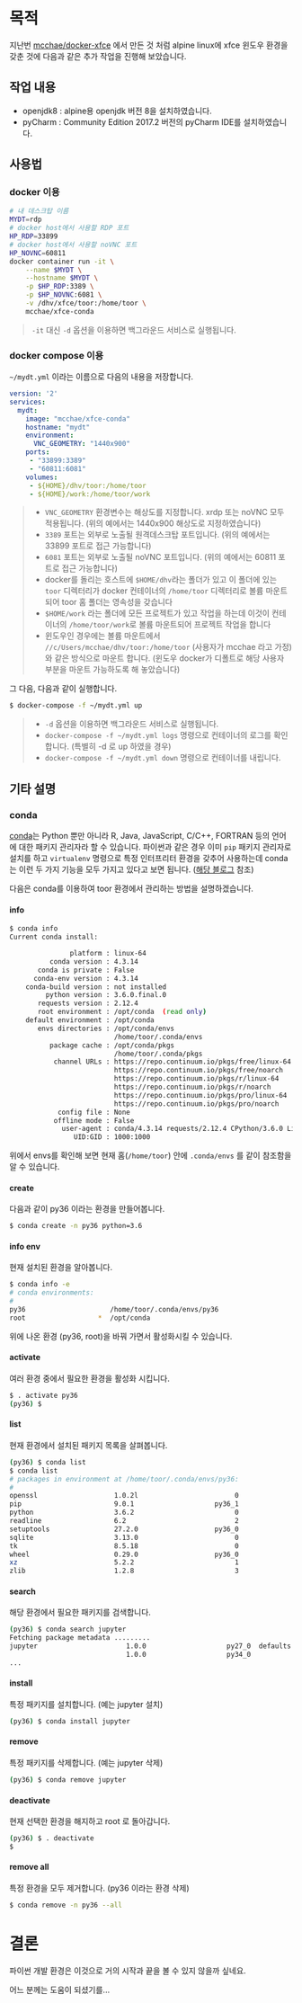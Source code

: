 #  목적

지난번 [mcchae/docker-xfce](https://github.com/mcchae/docker-xfce) 에서 만든 것 처럼 alpine linux에 xfce 윈도우 환경을 갖춘 것에 다음과 같은 추가 작업을 진행해 보았습니다.

## 작업 내용

* openjdk8 : alpine용 openjdk 버전 8을 설치하였습니다.
* pyCharm : Community Edition 2017.2 버전의 pyCharm IDE를 설치하였습니다.


## 사용법

### docker 이용

```bash
# 내 데스크탑 이름
MYDT=rdp
# docker host에서 사용할 RDP 포트
HP_RDP=33899
# docker host에서 사용할 noVNC 포트
HP_NOVNC=60811
docker container run -it \
	--name $MYDT \
	--hostname $MYDT \
	-p $HP_RDP:3389 \
	-p $HP_NOVNC:6081 \
	-v /dhv/xfce/toor:/home/toor \
	mcchae/xfce-conda
```

> `-it` 대신 `-d` 옵션을 이용하면 백그라운드 서비스로 실행됩니다.

### docker compose 이용

`~/mydt.yml` 이라는 이름으로 다음의 내용을 저장합니다.

``` yaml
version: '2'
services:
  mydt:
    image: "mcchae/xfce-conda"
    hostname: "mydt"
    environment:
      VNC_GEOMETRY: "1440x900"
    ports:
     - "33899:3389"
     - "60811:6081"
    volumes:
     - ${HOME}/dhv/toor:/home/toor
     - ${HOME}/work:/home/toor/work
```

> * `VNC_GEOMETRY` 환경변수는 해상도를 지정합니다. xrdp 또는 noVNC 모두 적용됩니다. (위의 예에서는 1440x900 해상도로 지정하였습니다)
> * `3389` 포트는 외부로 노출될 원격데스크탑 포트입니다. (위의 예에서는 33899 포트로 접근 가능합니다)
> * `6081` 포트는 외부로 노출될 noVNC 포트입니다. (위의 예에서는 60811 포트로 접근 가능합니다)
> * docker를 돌리는 호스트에 `$HOME/dhv`라는 폴더가 있고 이 폴더에 있는 `toor` 디렉터리가 docker 컨테이너의 `/home/toor` 디렉터리로 볼륨 마운트되어 toor 홈 폴더는 영속성을 갖습니다
> * `$HOME/work` 라는 폴더에 모든 프로젝트가 있고 작업을 하는데 이것이 컨테이너의 `/home/toor/work`로 볼륨 마운트되어 프로젝트 작업을 합니다
> * 윈도우인 경우에는 볼륨 마운트에서 `//c/Users/mcchae/dhv/toor:/home/toor` (사용자가 mcchae 라고 가정) 와 같은 방식으로 마운트 합니다. (윈도우 docker가 디폴트로 해당 사용자 부분을 마운트 가능하도록 해 놓았습니다)


그 다음, 다음과 같이 실행합니다.

```sh
$ docker-compose -f ~/mydt.yml up
```

> * `-d` 옵션을 이용하면 백그라운드 서비스로 실행됩니다.
> * `docker-compose -f ~/mydt.yml logs` 명령으로 컨테이너의 로그를 확인합니다. (특별히 -d 로 up 하였을 경우)
> * `docker-compose -f ~/mydt.yml down` 명령으로 컨테이너를 내립니다.

## 기타 설명

### conda

[conda](https://conda.io/docs/intro.html)는 Python 뿐만 아니라 R, Java, JavaScript, C/C++, FORTRAN 등의 언어에 대한 패키지 관리자라 할 수 있습니다. 파이썬과 같은 경우 이미 `pip` 패키지 관리자로 설치를 하고 `virtualenv` 명령으로 특정 인터프리터 환경을 갖추어 사용하는데 conda는 이런 두 가지 기능을 모두 가지고 있다고 보면 됩니다. ([해당 블로그](http://mcchae.egloos.com/11267105) 참조)

다음은 conda를 이용하여 toor 환경에서 관리하는 방법을 설명하겠습니다.

#### info

```sh
$ conda info
Current conda install:

               platform : linux-64
          conda version : 4.3.14
       conda is private : False
      conda-env version : 4.3.14
    conda-build version : not installed
         python version : 3.6.0.final.0
       requests version : 2.12.4
       root environment : /opt/conda  (read only)
    default environment : /opt/conda
       envs directories : /opt/conda/envs
                          /home/toor/.conda/envs
          package cache : /opt/conda/pkgs
                          /home/toor/.conda/pkgs
           channel URLs : https://repo.continuum.io/pkgs/free/linux-64
                          https://repo.continuum.io/pkgs/free/noarch
                          https://repo.continuum.io/pkgs/r/linux-64
                          https://repo.continuum.io/pkgs/r/noarch
                          https://repo.continuum.io/pkgs/pro/linux-64
                          https://repo.continuum.io/pkgs/pro/noarch
            config file : None
           offline mode : False
             user-agent : conda/4.3.14 requests/2.12.4 CPython/3.6.0 Linux/4.9.36-moby / glibc/2.25
                UID:GID : 1000:1000
```

위에서 envs를 확인해 보면 현재 홈(`/home/toor`) 안에 `.conda/envs` 를 같이 참조함을 알 수 있습니다.

#### create

다음과 같이 py36 이라는 환경을 만들어봅니다.

```sh
$ conda create -n py36 python=3.6
```

#### info env
현재 설치된 환경을 알아봅니다.

```sh
$ conda info -e
# conda environments:
#
py36                     /home/toor/.conda/envs/py36
root                  *  /opt/conda
```
위에 나온 환경 (py36, root)을 바꿔 가면서 활성화시킬 수 있습니다.

#### activate
여러 환경 중에서 필요한 환경을 활성화 시킵니다.

```sh
$ . activate py36
(py36) $
```

#### list
현재 환경에서 설치된 패키지 목록을 살펴봅니다.

```sh
(py36) $ conda list
$ conda list
# packages in environment at /home/toor/.conda/envs/py36:
#
openssl                   1.0.2l                        0  
pip                       9.0.1                    py36_1  
python                    3.6.2                         0  
readline                  6.2                           2  
setuptools                27.2.0                   py36_0  
sqlite                    3.13.0                        0  
tk                        8.5.18                        0  
wheel                     0.29.0                   py36_0  
xz                        5.2.2                         1  
zlib                      1.2.8                         3  
```

#### search
해당 환경에서 필요한 패키지를 검색합니다.

```sh
(py36) $ conda search jupyter
Fetching package metadata .........
jupyter                      1.0.0                    py27_0  defaults        
                             1.0.0                    py34_0
...
```

#### install
특정 패키지를 설치합니다. (예는 jupyter 설치)

```sh
(py36) $ conda install jupyter
```

#### remove
특정 패키지를 삭제합니다. (예는 jupyter 삭제)

```sh
(py36) $ conda remove jupyter
```

#### deactivate
현재 선택한 환경을 해지하고 root 로 돌아갑니다.

```sh
(py36) $ . deactivate
$
```

#### remove all
특정 환경을 모두 제거합니다. (py36 이라는 환경 삭제)

```sh
$ conda remove -n py36 --all
```

# 결론

파이썬 개발 환경은 이것으로 거의 시작과 끝을 볼 수 있지 않을까 싶네요.

어느 분께는 도움이 되셨기를...

